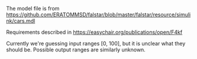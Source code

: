 The model file is from https://github.com/ERATOMMSD/falstar/blob/master/falstar/resource/simulink/cars.mdl

Requirements described in https://easychair.org/publications/open/F4kf

Currently we're guessing input ranges [0, 100], but it is unclear what they should be. Possible output ranges are similarly unknown.
